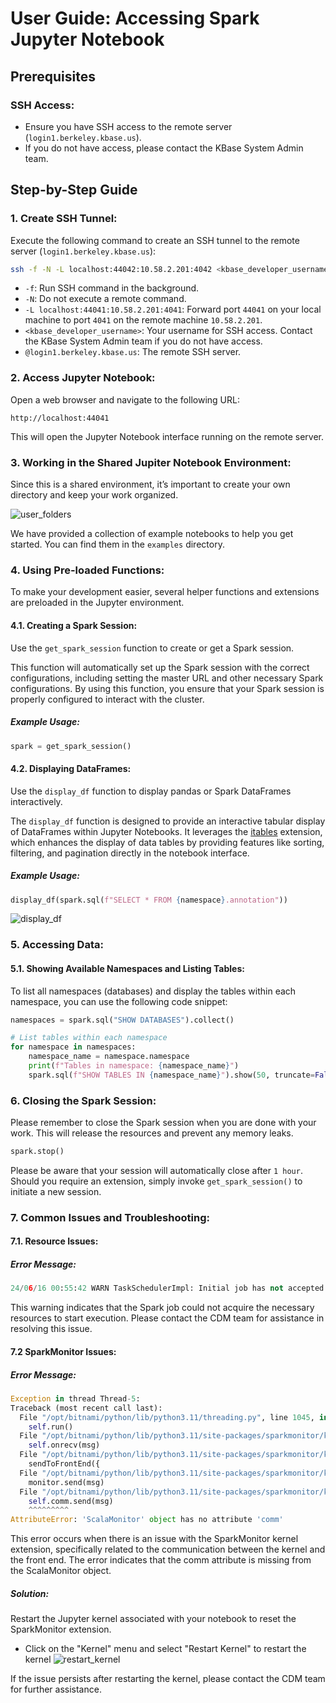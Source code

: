 # User Guide: Accessing Spark Jupyter Notebook

## Prerequisites

### SSH Access:
   * Ensure you have SSH access to the remote server (`login1.berkeley.kbase.us`).
   * If you do not have access, please contact the KBase System Admin team.

## Step-by-Step Guide

### 1. Create SSH Tunnel:

Execute the following command to create an SSH tunnel to the remote server (`login1.berkeley.kbase.us`):

```bash
ssh -f -N -L localhost:44042:10.58.2.201:4042 <kbase_developer_username>@login1.berkeley.kbase.us
```
   
* `-f`: Run SSH command in the background.
* `-N`: Do not execute a remote command.
* `-L localhost:44041:10.58.2.201:4041`: Forward port `44041` on your local machine to port `4041` on the remote machine `10.58.2.201`.
* `<kbase_developer_username>`: Your username for SSH access. Contact the KBase System Admin team if you do not have access.
* `@login1.berkeley.kbase.us`: The remote SSH server.   
   
### 2. Access Jupyter Notebook:
   
Open a web browser and navigate to the following URL:

```
http://localhost:44041
```
This will open the Jupyter Notebook interface running on the remote server.

### 3. Working in the Shared Jupiter Notebook Environment:

Since this is a shared environment, it’s important to create your own directory and keep your work organized.

![user_folders](screen_shots/user_folders.png)


We have provided a collection of example notebooks to help you get started. You can find them in the `examples` directory.

### 4. Using Pre-loaded Functions:

To make your development easier, several helper functions and extensions are preloaded in the Jupyter environment.

#### 4.1. Creating a Spark Session:

Use the `get_spark_session` function to create or get a Spark session. 

This function will automatically set up the Spark session with the correct configurations, including setting the 
master URL and other necessary Spark configurations. By using this function, you ensure that your Spark session is 
properly configured to interact with the cluster.

##### Example Usage:
```python
spark = get_spark_session()
```

#### 4.2. Displaying DataFrames:
Use the `display_df` function to display pandas or Spark DataFrames interactively.

The `display_df` function is designed to provide an interactive tabular display of DataFrames within Jupyter Notebooks. 
It leverages the [itables](https://github.com/mwouts/itables) extension, which enhances the display of data tables by providing features like sorting, 
filtering, and pagination directly in the notebook interface.

##### Example Usage:
```python
display_df(spark.sql(f"SELECT * FROM {namespace}.annotation"))
```
![display_df](screen_shots/display_func.png)

### 5. Accessing Data:

#### 5.1. Showing Available Namespaces and Listing Tables:
To list all namespaces (databases) and display the tables within each namespace, you can use the following code snippet:

```python
namespaces = spark.sql("SHOW DATABASES").collect()

# List tables within each namespace
for namespace in namespaces:
    namespace_name = namespace.namespace
    print(f"Tables in namespace: {namespace_name}")
    spark.sql(f"SHOW TABLES IN {namespace_name}").show(50, truncate=False)
```

### 6. Closing the Spark Session:
Please remember to close the Spark session when you are done with your work. This will release the resources and 
prevent any memory leaks.

```python
spark.stop()
```

Please be aware that your session will automatically close after `1 hour`. Should you require an extension, simply invoke 
`get_spark_session()` to initiate a new session.

### 7. Common Issues and Troubleshooting:

#### 7.1. Resource Issues:

##### Error Message:
```python
24/06/16 00:55:42 WARN TaskSchedulerImpl: Initial job has not accepted any resources; check your cluster UI to ensure that workers are registered and have sufficient resources
```

This warning indicates that the Spark job could not acquire the necessary resources to start execution. Please contact
the CDM team for assistance in resolving this issue.

#### 7.2 SparkMonitor Issues:

##### Error Message:
```python
Exception in thread Thread-5:
Traceback (most recent call last):
  File "/opt/bitnami/python/lib/python3.11/threading.py", line 1045, in _bootstrap_inner
    self.run()
  File "/opt/bitnami/python/lib/python3.11/site-packages/sparkmonitor/kernelextension.py", line 126, in run
    self.onrecv(msg)
  File "/opt/bitnami/python/lib/python3.11/site-packages/sparkmonitor/kernelextension.py", line 143, in onrecv
    sendToFrontEnd({
  File "/opt/bitnami/python/lib/python3.11/site-packages/sparkmonitor/kernelextension.py", line 223, in sendToFrontEnd
    monitor.send(msg)
  File "/opt/bitnami/python/lib/python3.11/site-packages/sparkmonitor/kernelextension.py", line 57, in send
    self.comm.send(msg)
    ^^^^^^^^^
AttributeError: 'ScalaMonitor' object has no attribute 'comm'
```

This error occurs when there is an issue with the SparkMonitor kernel extension, specifically related to the 
communication between the kernel and the front end. The error indicates that the comm attribute is missing from the 
ScalaMonitor object.

##### Solution:

Restart the Jupyter kernel associated with your notebook to reset the SparkMonitor extension. 

* Click on the "Kernel" menu and select "Restart Kernel" to restart the kernel
![restart_kernel](screen_shots/restart_kernel.png)

If the issue persists after restarting the kernel, please contact the CDM team for further assistance.

